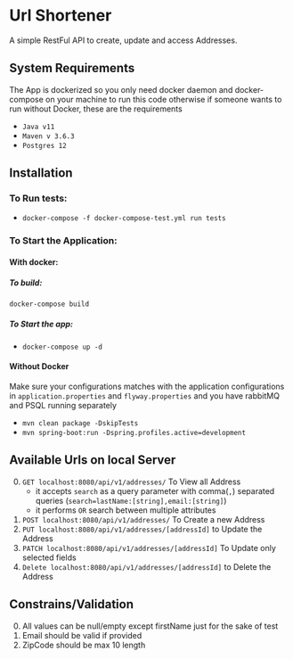 # Url Shortener

A simple RestFul API to create, update and access Addresses.

## System Requirements
The App is dockerized so you only need docker daemon and docker-compose on your machine to run this code otherwise if someone wants to run without Docker, these are the requirements

 - `Java v11`
 - `Maven v 3.6.3`
 - `Postgres 12`

## Installation
### To Run tests:
- `docker-compose -f docker-compose-test.yml run tests`

### To Start the Application:

#### With docker:

##### To build:
`docker-compose build`

##### To Start the app:
- `docker-compose up -d`

#### Without Docker
Make sure your configurations matches with the application configurations in `application.properties` and `flyway.properties` and you have rabbitMQ and PSQL running separately

- `mvn clean package -DskipTests`
- `mvn spring-boot:run -Dspring.profiles.active=development`

## Available Urls on local Server
0. `GET localhost:8080/api/v1/addresses/` To View all Address
    - it accepts `search` as a query parameter with comma(`,`) separated queries (`search=lastName:[string],email:[string]`)
    - it performs `OR` search between multiple attributes
0. `POST localhost:8080/api/v1/addresses/` To Create a new Address
0. `PUT localhost:8080/api/v1/addresses/[addressId]`  to Update the Address
0. `PATCH localhost:8080/api/v1/addresses/[addressId]` To Update only selected fields 
0. `Delete localhost:8080/api/v1/addresses/[addressId]` to Delete the Address

## Constrains/Validation
0. All values can be null/empty except firstName just for the sake of test 
0. Email should be valid if provided
0. ZipCode should be max 10 length
